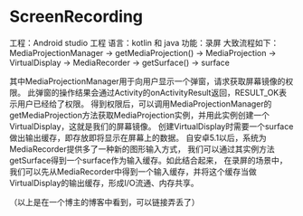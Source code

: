 # ScreenRecording
工程：Android studio 工程 
语言：kotlin 和 java 
功能：录屏
大致流程如下：
MediaProjectionManager -> getMediaProjection() -> MediaProjection -> VirtualDisplay -> MediaRecorder -> getSurface() -> surface

其中MediaProjectionManager用于向用户显示一个弹窗，请求获取屏幕镜像的权限。
此弹窗的操作结果会通过Activity的onActivityResult返回，RESULT_OK表示用户已经给了权限。
得到权限后，可以调用MediaProjectionManager的getMediaProjection方法获取MediaProjection实例，并用此实例创建一个VirtualDisplay，这就是我们的屏幕镜像。
创建VirtualDisplay时需要一个surface做出输出缓存，即存放即将显示在屏幕上的数据。
自安卓5.1以后，系统为MediaRecorder提供多了一种新的图形输入方式，
我们可以通过其实例方法getSurface得到一个surface作为输入缓存。如此结合起来，
在录屏的场景中，我们可以先从MediaRecorder中得到一个输入缓存，并将这个缓存当做VirtualDisplay的输出缓存，形成I/O流通、内存共享。

（以上是在一个博主的博客中看到，可以链接弄丢了）

